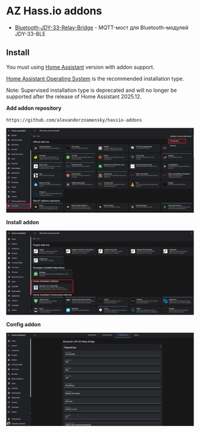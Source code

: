 # AZ Hass.io addons

- [Bluetooth-JDY-33-Relay-Bridge](https://github.com/alexanderznamensky/Bluetooth-JDY-33-Relay-Bridge) - MQTT-мост для Bluetooth-модулей JDY-33-BLE

## Install

You must using [Home Assistant](https://www.home-assistant.io/) version with addon support.

[Home Assistant Operating System](https://www.home-assistant.io/installation/#about-installation-types) is the recommended installation type.

Note: Supervised installation type is deprecated and will no longer be supported after the release of Home Assistant 2025.12.

**Add addon repository**

`https://github.com/alexanderznamensky/hassio-addons`

![](add_repo.png)

**Install addon**

![](install.png)

**Config addon**

![](config.png)
